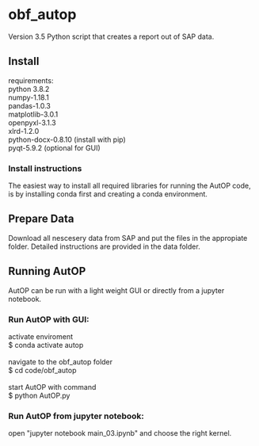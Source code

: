 # obf_autop
Version 3.5
Python script that creates a report out of SAP data.

## Install

requirements:<br>
python 3.8.2<br>
numpy-1.18.1<br>
pandas-1.0.3<br>
matplotlib-3.0.1<br>
openpyxl-3.1.3<br>
xlrd-1.2.0<br>
python-docx-0.8.10 (install with pip)<br>
pyqt-5.9.2 (optional for GUI)<br>

### Install instructions
The easiest way to install all required libraries for running the AutOP code, is by installing conda first and creating a conda environment.

## Prepare Data
Download all nescesery data from SAP and put the files in the appropiate folder. Detailed instructions are provided in the data folder.

## Running AutOP
AutOP can be run with a light weight GUI or directly from a jupyter notebook.

### Run AutOP with GUI:

activate enviroment<br>
$ conda activate autop<br>
<br>
navigate to the obf_autop folder<br>
$ cd code/obf_autop<br>
<br>
start AutOP with command<br>
$ python AutOP.py<br>

### Run AutOP from jupyter notebook:

open "jupyter notebook main_03.ipynb" and choose the right kernel.
